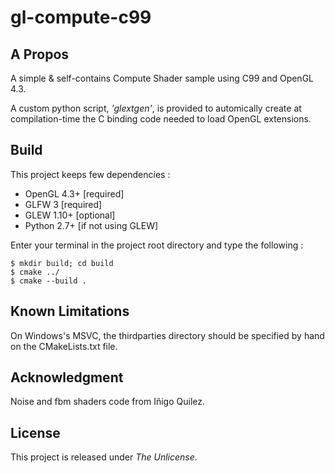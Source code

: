 # gl-compute-c99

## A Propos

A simple & self-contains Compute Shader sample using C99 and OpenGL 4.3.

A custom python script, _'glextgen'_, is provided to automically create at compilation-time the C binding code needed to load OpenGL extensions. 

## Build

This project keeps few dependencies :
- OpenGL 4.3+ [required]
- GLFW 3 [required]
- GLEW 1.10+ [optional]
- Python 2.7+ [if not using GLEW]

Enter your terminal in the project root directory and type the following :
```
$ mkdir build; cd build
$ cmake ../
$ cmake --build .
```

## Known Limitations

On Windows's MSVC, the thirdparties directory should be specified by hand on the CMakeLists.txt file.

## Acknowledgment

Noise and fbm shaders code from Iñigo Quilez.

## License

This project is released under *The Unlicense*.
